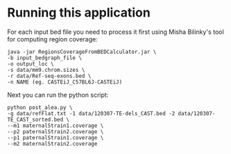 Running this application
====================

For each input bed file you need to process it first using Misha Bilinky's tool for computing region coverage:

```
java -jar RegionsCoverageFromBEDCalculator.jar \
-b input_bedgraph_file \
-o output_loc \
-s data/mm9.chrom.sizes \
-r data/Ref-seq-exons.bed \
-n NAME (eg. CASTEiJ_C57BL6J-CASTEiJ)
```

Next you can run the python script:

```
python post_alea.py \
-g data/refFlat.txt -1 data/120307-TE-dels_CAST.bed -2 data/120307-TE_CAST_sorted.bed \
--m1 maternalStrain1.coverage \
--p2 paternalStrain2.coverage \
--p1 paternalStrain1.coverage \
--m2 maternalStrain2.coverage
```
